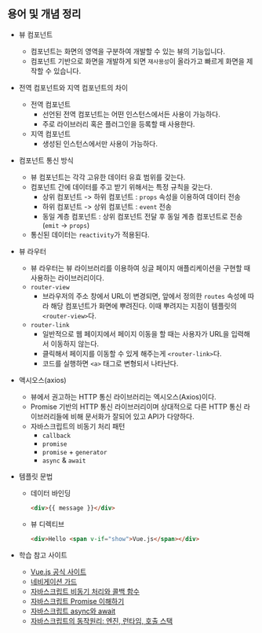 ## 용어 및 개념 정리
* 뷰 컴포넌트
    * 컴포넌트는 화면의 영역을 구분하여 개발할 수 있는 뷰의 기능입니다.
    * 컴포넌트 기반으로 화면을 개발하게 되면 `재사용성`이 올라가고 빠르게 화면을 제작할 수 있습니다.
* 전역 컴포넌트와 지역 컴포넌트의 차이
    * 전역 컴포넌트
        * 선언된 전역 컴포넌트는 어떤 인스턴스에서든 사용이 가능하다.
        * 주로 라이브러리 혹은 플러그인을 등록할 때 사용한다.
    * 지역 컴포넌트
        * 생성된 인스턴스에서만 사용이 가능하다.
* 컴포넌트 통신 방식
    * 뷰 컴포넌트는 각각 고유한 데이터 유효 범위를 갖는다.
    * 컴포넌트 간에 데이터를 주고 받기 위해서는 특정 규칙을 갖는다.
        * 상위 컴포넌트 -> 하위 컴포넌트 : `props` 속성을 이용하여 데이터 전송
        * 하위 컴포넌트 -> 상위 컴포넌트 : `event` 전송
        * 동일 계층 컴포넌트 : 상위 컴포넌트 전달 후 동일 계층 컴포넌트로 전송 (`emit` -> `props`)
    * 통신된 데이터는 `reactivity`가 적용된다.
* 뷰 라우터
    * 뷰 라우터는 뷰 라이브러리를 이용하여 싱글 페이지 애플리케이션을 구현할 때 사용하는 라이브러리이다.
    * `router-view`
        * 브라우저의 주소 창에서 URL이 변경되면, 앞에서 정의한 `routes` 속성에 따라 해당 컴포넌트가 화면에 뿌려진다. 이때 뿌려지는 지점이 템플릿의 `<router-view>`다.
    * `router-link`
        * 일반적으로 웹 페이지에서 페이지 이동을 할 때는 사용자가 URL을 입력해서 이동하지 않는다.
        * 클릭해서 페이지를 이동할 수 있게 해주는게 `<router-link>`다.
        * 코드를 실행하면 `<a>` 태그로 변형되서 나타난다.
* 액시오스(axios)
    * 뷰에서 권고하는 HTTP 통신 라이브러리는 엑시오스(Axios)이다.
    * Promise 기반의 HTTP 통신 라이브러리이며 상대적으로 다른 HTTP 통신 라이브러리들에 비해 문서화가 잘되어 있고 API가 다양하다.
    * 자바스크립트의 비동기 처리 패턴
        * `callback`
        * `promise`
        * `promise` + `generator`
        * `async` & `await`
* 템플릿 문법
    * 데이터 바인딩
        ```html
        <div>{{ message }}</div>
        ```
    * 뷰 디렉티브   
        ```html
        <div>Hello <span v-if="show">Vue.js</span></div>
        ```
    

* 학습 참고 사이트
    * [Vue.js 공식 사이트](https://vuejs.org/)
    * [네비게이션 가드](https://joshua1988.github.io/web-development/vuejs/vue-router-navigation-guards/)
    * [자바스크립트 비동기 처리와 콜백 함수](https://joshua1988.github.io/web-development/javascript/javascript-asynchronous-operation/)
    * [자바스크립트 Promise 이해하기](https://joshua1988.github.io/web-development/javascript/promise-for-beginners/)
    * [자바스크립트 async와 await](https://joshua1988.github.io/web-development/javascript/js-async-await/)
    * [자바스크립트의 동작원리: 엔진, 런타임, 호출 스택](https://joshua1988.github.io/web-development/translation/javascript/how-js-works-inside-engine/)